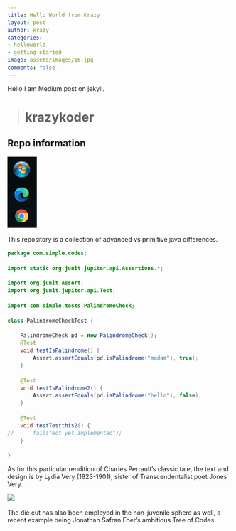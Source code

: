 ```yaml
---
title: Hello World from Krazy
layout: post
author: krazy
categories:
- helloworld
- getting started
image: assets/images/16.jpg
comments: false
---
```


Hello I am Medium post on jekyll.

> # krazykoder

## Repo information 

![](../assets/images/snap_task.png)

This repository is a collection of advanced vs primitive java differences. 

```java
package com.simple.codes;

import static org.junit.jupiter.api.Assertions.*;

import org.junit.Assert;
import org.junit.jupiter.api.Test;

import com.simple.tests.PalindromeCheck;

class PalindromeCheckTest {

	PalindromeCheck pd = new PalindromeCheck();
	@Test
	void testIsPalindrome() {
		Assert.assertEquals(pd.isPalindrome("madam"), true);
	}

	@Test
	void testIsPalindrome2() {
		Assert.assertEquals(pd.isPalindrome("hello"), false);
	}
	
	@Test
	void testTestthis2() {
//		fail("Not yet implemented");
	}

}
```


As for this particular rendition of Charles Perrault’s classic tale, the text and design is by Lydia Very (1823-1901), sister of Transcendentalist poet Jones Very.

![](https://pocket-syndicated-images.s3.amazonaws.com/5eab1905d816c.jpg)


The die cut has also been employed in the non-juvenile sphere as well, a recent example being Jonathan Safran Foer’s ambitious Tree of Codes.
